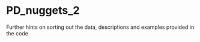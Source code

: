 # PD_nuggets_2
Further hints on sorting out the data, descriptions and examples provided in the code
